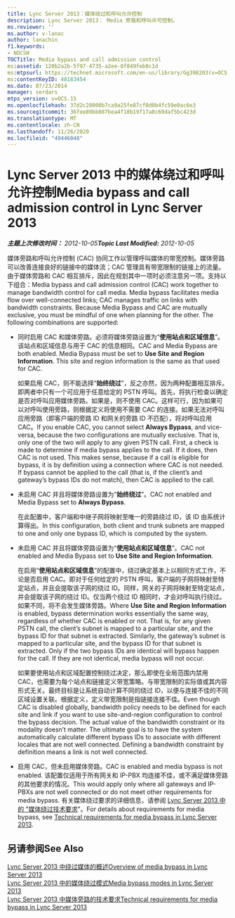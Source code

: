 ```yaml
---
title: Lync Server 2013：媒体绕过和呼叫允许控制
description: Lync Server 2013： Media 旁路和呼叫许可控制。
ms.reviewer: ''
ms.author: v-lanac
author: lanachin
f1.keywords:
- NOCSH
TOCTitle: Media bypass and call admission control
ms:assetid: 120b2a2b-5f97-4735-a2ee-0f849feb8c1d
ms:mtpsurl: https://technet.microsoft.com/en-us/library/Gg398203(v=OCS.15)
ms:contentKeyID: 48183454
ms.date: 07/23/2014
manager: serdars
mtps_version: v=OCS.15
ms.openlocfilehash: 37d2c28000b7ca9a25fe87cf0d0b4fc59e0ac6e3
ms.sourcegitcommit: 36fee89bb887bea4f18b19f17a8c69daf5bc423d
ms.translationtype: MT
ms.contentlocale: zh-CN
ms.lasthandoff: 11/26/2020
ms.locfileid: "49446048"
---
```

# <a name="media-bypass-and-call-admission-control-in-lync-server-2013"></a><span data-ttu-id="95b7d-103">Lync Server 2013 中的媒体绕过和呼叫允许控制</span><span class="sxs-lookup"><span data-stu-id="95b7d-103">Media bypass and call admission control in Lync Server 2013</span></span>

<div data-xmlns="http://www.w3.org/1999/xhtml">

<div class="topic" data-xmlns="http://www.w3.org/1999/xhtml" data-msxsl="urn:schemas-microsoft-com:xslt" data-cs="https://msdn.microsoft.com/">

<div data-asp="https://msdn2.microsoft.com/asp">



</div>

<div id="mainSection">

<div id="mainBody"><span data-ttu-id="95b7d-104">

<span> </span></span><span class="sxs-lookup"><span data-stu-id="95b7d-104">

<span> </span></span></span>

<span data-ttu-id="95b7d-105">_**主题上次修改时间：** 2012-10-05_</span><span class="sxs-lookup"><span data-stu-id="95b7d-105">_**Topic Last Modified:** 2012-10-05_</span></span>

<span data-ttu-id="95b7d-p101">媒体旁路和呼叫允许控制 (CAC) 协同工作以管理呼叫媒体的带宽控制。媒体旁路可以改善连接良好的链接中的媒体流；CAC 管理具有带宽限制的链接上的流量。由于媒体旁路和 CAC 相互排斥，因此在规划其中一项时必须注意另一项。支持以下组合：</span><span class="sxs-lookup"><span data-stu-id="95b7d-p101">Media bypass and call admission control (CAC) work together to manage bandwidth control for call media. Media bypass facilitates media flow over well-connected links; CAC manages traffic on links with bandwidth constraints. Because Media Bypass and CAC are mutually exclusive, you must be mindful of one when planning for the other. The following combinations are supported:</span></span>

  - <span data-ttu-id="95b7d-p102">同时启用 CAC 和媒体旁路。必须将媒体旁路设置为“**使用站点和区域信息**”。该站点和区域信息与用于 CAC 的信息相同。</span><span class="sxs-lookup"><span data-stu-id="95b7d-p102">CAC and Media Bypass are both enabled. Media Bypass must be set to **Use Site and Region Information**. This site and region information is the same as that used for CAC.</span></span>
    
    <span data-ttu-id="95b7d-p103">如果启用 CAC，则不能选择“**始终绕过**”，反之亦然，因为两种配置相互排斥。即两者中只有一个可应用于任意给定的 PSTN 呼叫。首先，将执行检查以确定是否对呼叫应用媒体旁路。如果是，则不使用 CAC。这样可行，因为如果可以对呼叫使用旁路，则根据定义将使用不需要 CAC 的连接。如果无法对呼叫应用旁路（即客户端的旁路 ID 和网关的旁路 ID 不匹配），将对呼叫应用 CAC。</span><span class="sxs-lookup"><span data-stu-id="95b7d-p103">If you enable CAC, you cannot select **Always Bypass**, and vice-versa, because the two configurations are mutually exclusive. That is, only one of the two will apply to any given PSTN call. First, a check is made to determine if media bypass applies to the call. If it does, then CAC is not used. This makes sense, because if a call is eligible for bypass, it is by definition using a connection where CAC is not needed. If bypass cannot be applied to the call (that is, if the client’s and gateway’s bypass IDs do not match), then CAC is applied to the call.</span></span>

  - <span data-ttu-id="95b7d-119">未启用 CAC 并且将媒体旁路设置为“**始终绕过**”。</span><span class="sxs-lookup"><span data-stu-id="95b7d-119">CAC not enabled and Media Bypass set to **Always Bypass**.</span></span>
    
    <span data-ttu-id="95b7d-120">在此配置中，客户端和中继子网将映射至唯一的旁路绕过 ID，该 ID 由系统计算得出。</span><span class="sxs-lookup"><span data-stu-id="95b7d-120">In this configuration, both client and trunk subnets are mapped to one and only one bypass ID, which is computed by the system.</span></span>

  - <span data-ttu-id="95b7d-121">未启用 CAC 并且将媒体旁路设置为“**使用站点和区域信息**”。</span><span class="sxs-lookup"><span data-stu-id="95b7d-121">CAC not enabled and Media Bypass set to **Use Site and Region Information**.</span></span>
    
    <span data-ttu-id="95b7d-p104">在启用“**使用站点和区域信息**”的配置中，绕过确定基本上以相同方式工作，不论是否启用 CAC。即对于任何给定的 PSTN 呼叫，客户端的子网将映射至特定站点，并且会提取该子网的绕过 ID。同样，网关的子网将映射至特定站点，并会提取该子网的绕过 ID。仅当两个绕过 ID 相同时，才会对呼叫执行绕过。如果不同，将不会发生媒体旁路。</span><span class="sxs-lookup"><span data-stu-id="95b7d-p104">Where **Use Site and Region Information** is enabled, bypass determination works essentially the same way, regardless of whether CAC is enabled or not. That is, for any given PSTN call, the client’s subnet is mapped to a particular site, and the bypass ID for that subnet is extracted. Similarly, the gateway’s subnet is mapped to a particular site, and the bypass ID for that subnet is extracted. Only if the two bypass IDs are identical will bypass happen for the call. If they are not identical, media bypass will not occur.</span></span>
    
    <span data-ttu-id="95b7d-p105">如果要使用站点和区域配置控制绕过决定，那么即使在全局范围内禁用 CAC，也需要为每个站点和链接定义带宽策略。与带宽限制的实际值或其内容形式无关。最终目标是让系统自动计算不同的绕过 ID，以便与连接不佳的不同区域设置关联。根据定义，定义带宽限制是指链接连接不佳。</span><span class="sxs-lookup"><span data-stu-id="95b7d-p105">Even though CAC is disabled globally, bandwidth policy needs to be defined for each site and link if you want to use site-and-region configuration to control the bypass decision. The actual value of the bandwidth constraint or its modality doesn’t matter. The ultimate goal is to have the system automatically calculate different bypass IDs to associate with different locales that are not well connected. Defining a bandwidth constraint by definition means a link is not well connected.</span></span>

  - <span data-ttu-id="95b7d-131">启用 CAC，但未启用媒体旁路。</span><span class="sxs-lookup"><span data-stu-id="95b7d-131">CAC is enabled and media bypass is not enabled.</span></span> <span data-ttu-id="95b7d-132">该配置仅适用于所有网关和 IP-PBX 均连接不佳，或不满足媒体旁路的其他要求的情况。</span><span class="sxs-lookup"><span data-stu-id="95b7d-132">This would apply only where all gateways and IP-PBXs are not well connected or do not meet other requirements for media bypass.</span></span> <span data-ttu-id="95b7d-133">有关媒体绕过要求的详细信息，请参阅 [Lync Server 2013 中的 "媒体绕过技术要求](lync-server-2013-technical-requirements-for-media-bypass.md)"。</span><span class="sxs-lookup"><span data-stu-id="95b7d-133">For details about requirements for media bypass, see [Technical requirements for media bypass in Lync Server 2013](lync-server-2013-technical-requirements-for-media-bypass.md).</span></span>

<div>

## <a name="see-also"></a><span data-ttu-id="95b7d-134">另请参阅</span><span class="sxs-lookup"><span data-stu-id="95b7d-134">See Also</span></span>


[<span data-ttu-id="95b7d-135">Lync Server 2013 中绕过媒体的概述</span><span class="sxs-lookup"><span data-stu-id="95b7d-135">Overview of media bypass in Lync Server 2013</span></span>](lync-server-2013-overview-of-media-bypass.md)  
[<span data-ttu-id="95b7d-136">Lync Server 2013 中的媒体绕过模式</span><span class="sxs-lookup"><span data-stu-id="95b7d-136">Media bypass modes in Lync Server 2013</span></span>](lync-server-2013-media-bypass-modes.md)  
[<span data-ttu-id="95b7d-137">Lync Server 2013 中媒体旁路的技术要求</span><span class="sxs-lookup"><span data-stu-id="95b7d-137">Technical requirements for media bypass in Lync Server 2013</span></span>](lync-server-2013-technical-requirements-for-media-bypass.md)  
  

<span data-ttu-id="95b7d-138"></div>

</div>

<span> </span>

</div>

</div>

</span><span class="sxs-lookup"><span data-stu-id="95b7d-138"></div>

</div>

<span> </span>

</div>

</div>

</span></span></div>

